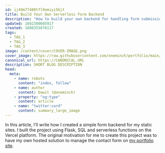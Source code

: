 ```yaml
---
id: ij49m77408tfl9emiyi56jt
title: Build Your Own Serverless Form Backend
description: "How to build your own backend for handling form submissions."
updated: 1692300605917
created: 1686355876117
tags:
  - TAG_1
  - TAG_2
  - TAG_3
image: /content/cover/COVER-IMAGE.png
cover_image: https://raw.githubusercontent.com/oneminch/portfolio/main/public/content/cover/FILE-SLUG.png
canonical_url: https://CANONICAL.URL
description: SHORT BLOG DESCRIPTION
head:
  meta:
    - name: robots
      content: "index, follow"
    - name: author
      content: Dawit (@oneminch)
    - property: "og:type"
      content: article
    - name: "twitter:card"
      content: summary_large_image
---
```


In this article, I'll write how I created a simple form backend for my static sites. I built the project using Flask, SQL and serverless functions on the Vercel platform. The original motivation for me to create this project was to have my own hosted solution to manage the contact form on [my portfolio site](https://oneminch.dev).
